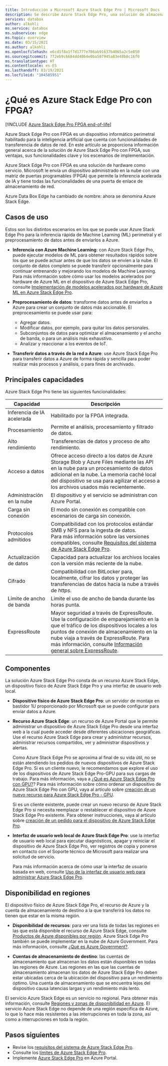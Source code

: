```yaml
---
title: Introducción a Microsoft Azure Stack Edge Pro | Microsoft Docs
description: Se describe Azure Stack Edge Pro, una solución de almacenamiento que usa un dispositivo físico para las transferencias basadas en red a Azure.
services: databox
author: alkohli
ms.service: databox
ms.subservice: edge
ms.topic: overview
ms.date: 03/15/2021
ms.author: alkohli
ms.openlocfilehash: e6cd1f8a1f7d1777e786ab91637b4065a2c5e850
ms.sourcegitcommit: 772eb9c6684dd4864e0ba507945a83e48b8c16f0
ms.translationtype: HT
ms.contentlocale: es-ES
ms.lasthandoff: 03/19/2021
ms.locfileid: "104585951"
---
```

# <a name="what-is-azure-stack-edge-pro-with-fpga"></a>¿Qué es Azure Stack Edge Pro con FPGA?

[!INCLUDE [Azure Stack Edge Pro FPGA end-of-life](../../includes/azure-stack-edge-fpga-eol.md)]

Azure Stack Edge Pro con FPGA es un dispositivo informático perimetral habilitado para la inteligencia artificial que cuenta con funcionalidades de transferencia de datos de red. En este artículo se proporciona información general acerca de la solución de Azure Stack Edge Pro con FPGA, sus ventajas, sus funcionalidades clave y los escenarios de implementación.

Azure Stack Edge Pro con FPGA es una solución de hardware como servicio. Microsoft le envía un dispositivo administrado en la nube con una matriz de puertas programables (FPGA) que permite la inferencia acelerada de IA y tiene todas las funcionalidades de una puerta de enlace de almacenamiento de red.

Azure Data Box Edge ha cambiado de nombre: ahora se denomina Azure Stack Edge.

## <a name="use-cases"></a>Casos de uso

Estos son los distintos escenarios en los que se puede usar Azure Stack Edge Pro para la inferencia rápida de Machine Learning (ML) perimetral y el preprocesamiento de datos antes de enviarlos a Azure.

- **Inferencia con Azure Machine Learning**: con Azure Stack Edge Pro, puede ejecutar modelos de ML para obtener resultados rápidos sobre los que se puede actuar antes de que los datos se envíen a la nube. El conjunto de datos completo se puede transferir opcionalmente para continuar entrenando y mejorando los modelos de Machine Learning. Para más información sobre cómo usar los modelos acelerados por hardware de Azure ML en el dispositivo de Azure Stack Edge Pro, consulte [Implementación de modelos acelerados por hardware de Azure ML en Azure Stack Edge Pro](../machine-learning/how-to-deploy-fpga-web-service.md#deploy-to-a-local-edge-server).

- **Preprocesamiento de datos**: transforme datos antes de enviarlos a Azure para crear un conjunto de datos más accionable. El preprocesamiento se puede usar para: 

    - Agregar datos.
    - Modificar datos, por ejemplo, para quitar los datos personales.
    - Subconjuntos de datos para optimizar el almacenamiento y el ancho de banda, o para un análisis más exhaustivo.
    - Analizar y reaccionar a los eventos de IoT. 

- **Transferir datos a través de la red a Azure**: use Azure Stack Edge Pro para transferir datos a Azure de forma rápida y sencilla para poder realizar más procesos y análisis, o para fines de archivado. 

## <a name="key-capabilities"></a>Principales capacidades

Azure Stack Edge Pro tiene las siguientes funcionalidades:

|Capacidad |Descripción  |
|---------|---------|
|Inferencia de IA acelerada| Habilitado por la FPGA integrada.|
|Procesamiento       |Permite el análisis, procesamiento y filtrado de datos.|
|Alto rendimiento | Transferencias de datos y proceso de alto rendimiento.|
|Acceso a datos     | Ofrece acceso directo a los datos de Azure Storage Blob y Azure Files mediante las API en la nube para un procesamiento de datos adicional en la nube. La memoria caché local del dispositivo se usa para agilizar el acceso a los archivos usados más recientemente.|
|Administración en la nube     |El dispositivo y el servicio se administran con Azure Portal.  |
|Carga sin conexión     | El modo sin conexión es compatible con escenarios de carga sin conexión.|
|Protocolos admitidos     | Compatibilidad con los protocolos estándar SMB y NFS para la ingesta de datos. <br> Para más información sobre las versiones compatibles, consulte [Requisitos del sistema de Azure Stack Edge Pro](azure-stack-edge-system-requirements.md).|
|Actualización de datos     | Capacidad para actualizar los archivos locales con la versión más reciente de la nube.|
|Cifrado    | Compatibilidad con BitLocker para, localmente, cifrar los datos y proteger las transferencias de datos hacia la nube a través de *https*.|
|Límite de ancho de banda| Limite el uso de ancho de banda durante las horas punta.|
|ExpressRoute | Mayor seguridad a través de ExpressRoute. Use la configuración de emparejamiento en la que el tráfico de los dispositivos locales a los puntos de conexión de almacenamiento en la nube viaja a través de ExpressRoute. Para más información, consulte [Información general sobre ExpressRoute](../expressroute/expressroute-introduction.md).

## <a name="components"></a>Componentes

La solución Azure Stack Edge Pro consta de un recurso Azure Stack Edge, un dispositivo físico de Azure Stack Edge Pro y una interfaz de usuario web local.

* **Dispositivo físico de Azure Stack Edge Pro**: un servidor de montaje en bastidor 1U proporcionado por Microsoft que se puede configurar para enviar datos a Azure.
    
* **Recurso Azure Stack Edge**: un recurso de Azure Portal que le permite administrar un dispositivo de Azure Stack Edge Pro desde una interfaz web a la cual puede acceder desde diferentes ubicaciones geográficas. Use el recurso Azure Stack Edge para crear y administrar recursos, administrar recursos compartidos, ver y administrar dispositivos y alertas.
  
   <!--[The Azure Stack Edge service in Azure portal](media/data-box-overview/data-box-Edge-service1.png)-->

   Como Azure Stack Edge Pro se aproxima al final de su vida útil, no se están atendiendo los pedidos de nuevos dispositivos de Azure Stack Edge Pro. Si es un cliente nuevo, le recomendamos que explore el uso de los dispositivos de Azure Stack Edge Pro-GPU para sus cargas de trabajo. Para más información, vaya a [¿Qué es Azure Stack Edge Pro con GPU?](azure-stack-edge-gpu-overview.md)? Para más información sobre cómo ordenar un dispositivo de Azure Stack Edge Pro con GPU, vaya al artículo sobre [creación de un nuevo recurso para Azure Stack Edge Pro - GPU](azure-stack-edge-gpu-deploy-prep.md?tabs=azure-portal#create-a-new-resource).

   Si es un cliente existente, puede crear un nuevo recurso de Azure Stack Edge Pro si necesita reemplazar o restablecer el dispositivo de Azure Stack Edge Pro existente. Para obtener instrucciones, vaya al artículo sobre [creación de un pedido para el dispositivo de Azure Stack Edge Pro](azure-stack-edge-deploy-prep.md#create-new-resource-for-existing-device).

* **Interfaz de usuario web local de Azure Stack Edge Pro**: use la interfaz de usuario web local para ejecutar diagnósticos, apagar y reiniciar el dispositivo de Azure Stack Edge Pro, ver registros de copia y ponerse en contacto con el Soporte técnico de Microsoft para realizar una solicitud de servicio.

    <!--![The Azure Stack Edge Pro local web UI](media/data-box-Edge-overview/data-box-Edge-local-web-ui.png)-->

    Para más información acerca de cómo usar la interfaz de usuario basada en web, consulte [Uso de la interfaz de usuario web para administrar Azure Stack Edge Pro](azure-stack-edge-manage-access-power-connectivity-mode.md).

## <a name="region-availability"></a>Disponibilidad en regiones

El dispositivo físico de Azure Stack Edge Pro, el recurso de Azure y la cuenta de almacenamiento de destino a la que transferirá los datos no tienen que estar en la misma región.

- **Disponibilidad de recursos**: para ver una lista de todas las regiones en las que está disponible el recurso de Azure Stack Edge, consulte [Productos de Azure disponibles por región](https://azure.microsoft.com/global-infrastructure/services/?products=databox&regions=all). Azure Stack Edge Pro también se puede implementar en la nube de Azure Government. Para más información, consulte [¿Qué es Azure Government?](../azure-government/documentation-government-welcome.md).
    
- **Cuentas de almacenamiento de destino**: las cuentas de almacenamiento que almacenan los datos están disponibles en todas las regiones de Azure. Las regiones en las que las cuentas de almacenamiento almacenan los datos de Azure Stack Edge Pro deben estar ubicadas cerca de la ubicación del dispositivo para un rendimiento óptimo. Una cuenta de almacenamiento que se encuentra lejos del dispositivo causa latencias largas y un rendimiento más lento.

El servicio Azure Stack Edge es un servicio no regional. Para obtener más información, consulte [Regiones y zonas de disponibilidad en Azure](https://docs.microsoft.com/azure/availability-zones/az-overview). El servicio Azure Stack Edge no depende de una región específica de Azure, lo que lo hace más resistentes a las interrupciones en toda la zona, así como a interrupciones en toda la región.

## <a name="next-steps"></a>Pasos siguientes

- Revise los [requisitos del sistema de Azure Stack Edge Pro](azure-stack-edge-system-requirements.md).
- Consulte los [límites de Azure Stack Edge Pro](azure-stack-edge-limits.md).
- Implemente [Azure Stack Edge Pro](azure-stack-edge-deploy-prep.md) en Azure Portal.
